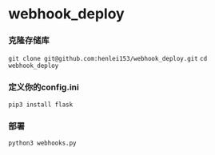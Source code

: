 # webhook_deploy

### 克隆存储库
```git clone git@github.com:henlei153/webhook_deploy.git```
```cd webhook_deploy```

### 定义你的config.ini
```pip3 install flask```

### 部署
```python3 webhooks.py```
